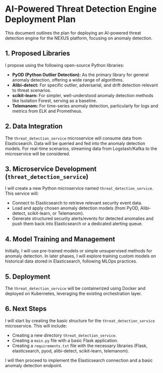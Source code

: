 # AI-Powered Threat Detection Engine Deployment Plan

This document outlines the plan for deploying an AI-powered threat detection engine for the NEXUS platform, focusing on anomaly detection.

## 1. Proposed Libraries

I propose using the following open-source Python libraries:

- **PyOD (Python Outlier Detection):** As the primary library for general anomaly detection, offering a wide range of algorithms.
- **Alibi-detect:** For specific outlier, adversarial, and drift detection relevant to threat scenarios.
- **scikit-learn:** For simpler, well-understood anomaly detection methods like Isolation Forest, serving as a baseline.
- **Telemanom:** For time-series anomaly detection, particularly for logs and metrics from ELK and Prometheus.

## 2. Data Integration

The `threat_detection_service` microservice will consume data from Elasticsearch. Data will be queried and fed into the anomaly detection models. For real-time scenarios, streaming data from Logstash/Kafka to the microservice will be considered.

## 3. Microservice Development (`threat_detection_service`)

I will create a new Python microservice named `threat_detection_service`. This service will:

- Connect to Elasticsearch to retrieve relevant security event data.
- Load and apply chosen anomaly detection models (from PyOD, Alibi-detect, scikit-learn, or Telemanom).
- Generate structured security alerts/events for detected anomalies and push them back into Elasticsearch or a dedicated alerting queue.

## 4. Model Training and Management

Initially, I will use pre-trained models or simple unsupervised methods for anomaly detection. In later phases, I will explore training custom models on historical data stored in Elasticsearch, following MLOps practices.

## 5. Deployment

The `threat_detection_service` will be containerized using Docker and deployed on Kubernetes, leveraging the existing orchestration layer.

## 6. Next Steps

I will start by creating the basic structure for the `threat_detection_service` microservice. This will include:

- Creating a new directory `threat_detection_service`.
- Creating a `main.py` file with a basic Flask application.
- Creating a `requirements.txt` file with the necessary libraries (Flask, elasticsearch, pyod, alibi-detect, scikit-learn, telemanom).

I will then proceed to implement the Elasticsearch connection and a basic anomaly detection endpoint.
